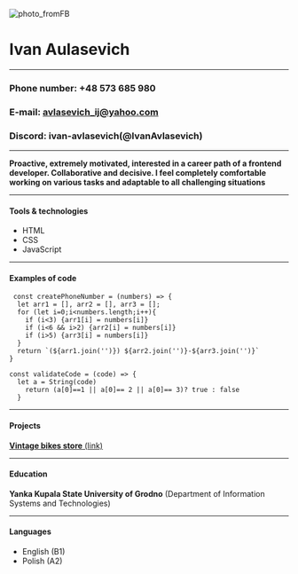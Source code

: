 ![photo_fromFB](https://cdn-icons-png.flaticon.com/128/2463/2463510.png)
# Ivan Aulasevich
***
### Phone number: +48 573 685 980

### E-mail: avlasevich_ij@yahoo.com

### Discord: ivan-avlasevich(@IvanAvlasevich)
***
**Proactive, extremely motivated, interested in a career path of a frontend developer. Collaborative and decisive. I feel completely comfortable working on various tasks and adaptable to all challenging situations**

***
#### Tools & technologies

* HTML
* CSS
* JavaScript

***
#### Examples of code
```
 const createPhoneNumber = (numbers) => {
  let arr1 = [], arr2 = [], arr3 = [];
  for (let i=0;i<numbers.length;i++){
    if (i<3) {arr1[i] = numbers[i]}
    if (i<6 && i>2) {arr2[i] = numbers[i]}
    if (i>5) {arr3[i] = numbers[i]}
  }
  return `(${arr1.join('')}) ${arr2.join('')}-${arr3.join('')}` 
}
```
```
const validateCode = (code) => {
  let a = String(code)
    return (a[0]==1 || a[0]== 2 || a[0]== 3)? true : false
  }
```

***
#### Projects

[**Vintage bikes store** (link)](https://ivanavlasevich.github.io/VintageBikes/)

***
#### Education
**Yanka Kupala State University of Grodno** (Department of Information Systems and Technologies)

***
#### Languages
* English (B1)
* Polish (A2)